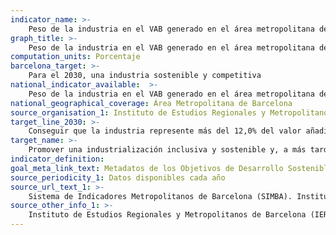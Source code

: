 ```yaml
---
indicator_name: >-
    Peso de la industria en el VAB generado en el área metropolitana de Barcelona
graph_title: >-
    Peso de la industria en el VAB generado en el área metropolitana de Barcelona
computation_units: Porcentaje
barcelona_target: >-
    Para el 2030, una industria sostenible y competitiva
national_indicator_available:  >-
    Peso de la industria en el VAB generado en el área metropolitana de Barcelona
national_geographical_coverage: Área Metropolitana de Barcelona
source_organisation_1: Instituto de Estudios Regionales y Metropolitanos de Barcelona (IERMB)
target_line_2030: >-
    Conseguir que la industria represente más del 12,0% del valor añadido bruto generado en el área metropolitana de Barcelona
target_name: >-
    Promover una industrialización inclusiva y sostenible y, a más tardar en el 2030, aumentar significativamente la contribución de la industria al empleo y al producto interior bruto, de acuerdo con las circunstancias nacionales, y duplicar esta contribución en los países menos adelantados
indicator_definition:
goal_meta_link_text: Metadatos de los Objetivos de Desarrollo Sostenible de las Naciones Unidas (pdf 894kB)
source_periodicity_1: Datos disponibles cada año
source_url_text_1: >-
    Sistema de Indicadores Metropolitanos de Barcelona (SIMBA). Instituto de Estudios Regionales y Metropolitanos de Barcelona (IERMB)
source_other_info_1: >-
    Instituto de Estudios Regionales y Metropolitanos de Barcelona (IERMB)
---
```

